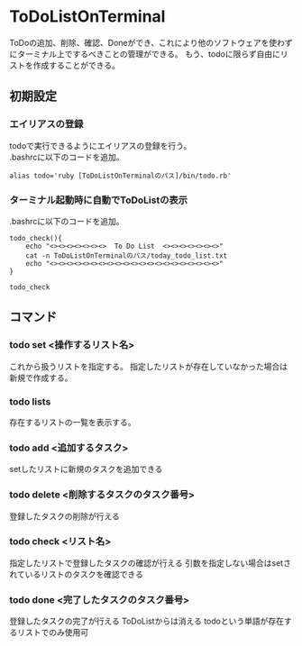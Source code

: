 # ToDoListOnTerminal
ToDoの追加、削除、確認、Doneができ、これにより他のソフトウェアを使わずにターミナル上でするべきことの管理ができる。 
もう、todoに限らず自由にリストを作成することができる。

## 初期設定
### エイリアスの登録
todoで実行できるようにエイリアスの登録を行う。   
.bashrcに以下のコードを追加。
```
alias todo='ruby [ToDoListOnTerminalのパス]/bin/todo.rb'
```
### ターミナル起動時に自動でToDoListの表示
.bashrcに以下のコードを追加。
```
todo_check(){
    echo "<><><><><><><>  To Do List  <><><><><><><>"
    cat -n ToDoListOnTerminalのパス/today_todo_list.txt
    echo "<><><><><><><><><><><><><><><><><><><><><>"
}

todo_check
```
## コマンド
### todo set <操作するリスト名>
これから扱うリストを指定する。
指定したリストが存在していなかった場合は新規で作成する。
### todo lists
存在するリストの一覧を表示する。
### todo add <追加するタスク>
setしたリストに新規のタスクを追加できる
### todo delete <削除するタスクのタスク番号>
登録したタスクの削除が行える
### todo check <リスト名>
指定したリストで登録したタスクの確認が行える
引数を指定しない場合はsetされているリストのタスクを確認できる
### todo done <完了したタスクのタスク番号>
登録したタスクの完了が行える
ToDoListからは消える
todoという単語が存在するリストでのみ使用可
